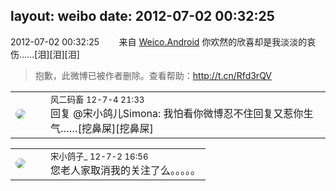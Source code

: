 layout: weibo
date: 2012-07-02 00:32:25
---
<meta name="referrer" content="no-referrer" />

2012-07-02 00:32:25  &nbsp;&nbsp;&nbsp;&nbsp;&nbsp;&nbsp; 来自 <a href="http://app.weibo.com/t/feed/l4RWD" rel="nofollow">Weico.Android</a>
你欢然的欣喜却是我淡淡的哀伤……[泪][泪][泪]
>  抱歉，此微博已被作者删除。查看帮助：http://t.cn/Rfd3rQV

<table style="width: 100%;">
  <tr>
    <td style="width: 40px;"><img style="border-radius:50%" src="https://tva3.sinaimg.cn/crop.0.0.639.639.50/6d2a6003jw8f3idy69w2gj20hs0hrt9g.jpg?KID=imgbed,tva&Expires=1624465130&ssig=iSFmkj1Qnz"></td>
    <td colspan="2"><small>风二码畜 12-7-4 21:33</small><br/>回复 @宋小鸽儿Simona: 我怕看你微博忍不住回复又惹你生气……[挖鼻屎][挖鼻屎]</td>
  </tr>
</table>

<table style="width: 100%;">
  <tr>
    <td style="width: 40px;"><img style="border-radius:50%" src="https://tva3.sinaimg.cn/crop.92.47.244.244.50/88f80b2bjw8eukpmat8a6j20c8086jrv.jpg?KID=imgbed,tva&Expires=1624465130&ssig=kcQsVXIC9g"></td>
    <td colspan="2"><small>宋小鸽子_ 12-7-2 16:56</small><br/>您老人家取消我的关注了么。。。。。</td>
  </tr>
</table>
